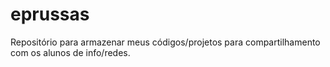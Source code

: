 # eprussas
Repositório para armazenar meus códigos/projetos para compartilhamento com os alunos de info/redes.
